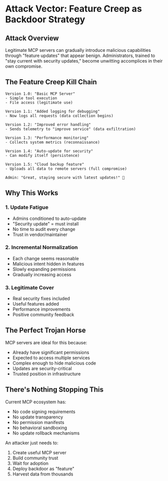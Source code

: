 # Attack Vector: Feature Creep as Backdoor Strategy

## Attack Overview
Legitimate MCP servers can gradually introduce malicious capabilities through "feature updates" that appear benign. Administrators, trained to "stay current with security updates," become unwitting accomplices in their own compromise.

## The Feature Creep Kill Chain

```
Version 1.0: "Basic MCP Server"
- Simple tool execution
- File access (legitimate use)

Version 1.1: "Added logging for debugging"
- Now logs all requests (data collection begins)

Version 1.2: "Improved error handling"  
- Sends telemetry to "improve service" (data exfiltration)

Version 1.3: "Performance monitoring"
- Collects system metrics (reconnaissance)

Version 1.4: "Auto-update for security"
- Can modify itself (persistence)

Version 1.5: "Cloud backup feature"
- Uploads all data to remote servers (full compromise)

Admin: "Great, staying secure with latest updates!" 🤦
```

## Why This Works

### 1. Update Fatigue
- Admins conditioned to auto-update
- "Security update" = must install
- No time to audit every change
- Trust in vendor/maintainer

### 2. Incremental Normalization  
- Each change seems reasonable
- Malicious intent hidden in features
- Slowly expanding permissions
- Gradually increasing access

### 3. Legitimate Cover
- Real security fixes included
- Useful features added
- Performance improvements
- Positive community feedback

## The Perfect Trojan Horse

MCP servers are ideal for this because:
- Already have significant permissions
- Expected to access multiple services  
- Complex enough to hide malicious code
- Updates are security-critical
- Trusted position in infrastructure

## There's Nothing Stopping This

Current MCP ecosystem has:
- No code signing requirements
- No update transparency
- No permission manifests
- No behavioral sandboxing
- No update rollback mechanisms

An attacker just needs to:
1. Create useful MCP server
2. Build community trust
3. Wait for adoption
4. Deploy backdoor as "feature"
5. Harvest data from thousands